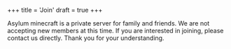 +++
title = 'Join'
draft = true
+++

Asylum minecraft is a private server for family and friends. We are not accepting new members at this time. If you are interested in joining, please contact us directly. Thank you for your understanding. 
